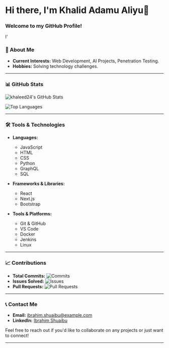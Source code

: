 # Hi there, I'm Khalid Adamu Aliyu👋

### Welcome to my GitHub Profile!

I'
### 🚀 About Me
- **Current Interests:** Web Development, AI Projects, Penetration Testing.
- **Hobbies:** Solving technology challenges.

---

### 📊 GitHub Stats

![khaleed24's GitHub Stats](https://github-readme-stats.vercel.app/api?username=khaleed24&show_icons=true&theme=radical)

![Top Languages](https://github-readme-stats.vercel.app/api/top-langs/?username=khaleed24&layout=compact&theme=radical)

---

### 🛠️ Tools & Technologies

- **Languages:**
  - JavaScript
  - HTML
  - CSS
  - Python
  - GraphQL
  - SQL

- **Frameworks & Libraries:**
  - React
  - Next.js
  - Bootstrap

- **Tools & Platforms:**
  - Git & GitHub
  - VS Code
  - Docker
  - Jenkins
  - Linux

---

### 📈 Contributions

- **Total Commits:** ![Commits](https://badges.pufler.dev/commits/yearly/khaleed24)
- **Issues Solved:** ![Issues](https://badges.pufler.dev/issues/khaleed24)
- **Pull Requests:** ![Pull Requests](https://badges.pufler.dev/pulls/khaleed24)

---

### 📞 Contact Me

- **Email:** [ibrahim.shuaibu@example.com](mailto:ibrahim.shuaibu@example.com)
- **LinkedIn:** [Ibrahim Shuaibu](https://www.linkedin.com/in/ibrahim-shuaibu/)

Feel free to reach out if you'd like to collaborate on any projects or just want to connect!

---

